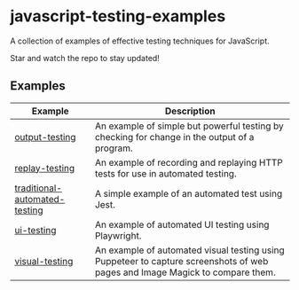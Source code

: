 # javascript-testing-examples

A collection of examples of effective testing techniques for JavaScript.

Star and watch the repo to stay updated!

## Examples

| Example | Description |
| ------- | ----------- |
| [output-testing](./output-testing) | An example of simple but powerful testing by checking for change in the output of a program. |
| [replay-testing](./replay-testing) | An example of recording and replaying HTTP tests for use in automated testing. |
| [traditional-automated-testing](./traditional-automated-testing) | A simple example of an automated test using Jest. |
| [ui-testing](./ui-testing) | An example of automated UI testing using Playwright. |
| [visual-testing](./visual-testing) | An example of automated visual testing using Puppeteer to capture screenshots of web pages and Image Magick to compare them. |
